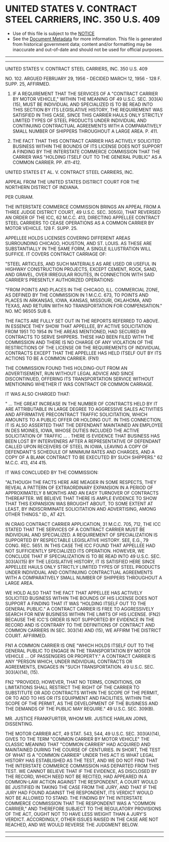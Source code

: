 ---
---

# UNITED STATES V. CONTRACT STEEL CARRIERS, INC. 350 U.S. 409

* Use of this file is subject to the [NOTICE](https://github.com/publicdocs/notice/blob/master/NOTICE)
* See the [Document Metadata](../../../) for more information.
  This file is generated from historical government data; content and/or formatting may be inaccurate and out-of-date and should not be used for official purposes.

----------
----------

UNITED STATES V. CONTRACT STEEL CARRIERS, INC. 350 U.S. 409

NO. 102.  ARGUED FEBRUARY 29, 1956 - DECIDED MARCH 12, 1956 - 128 F. SUPP. 25, AFFIRMED.

1.  IF A REQUIREMENT THAT THE SERVICES OF A "CONTRACT CARRIER BY MOTOR VEHICLE," WITHIN THE MEANING OF 49 U.S.C. SEC. 303(A)(15), MUST BE INDIVIDUAL AND SPECIALIZED IS TO BE READ INTO THIS SECTION BY ITS LEGISLATIVE HISTORY, THE REQUIREMENT WAS SATISFIED IN THIS CASE, SINCE THIS CARRIER HAULS ONLY STRICTLY LIMITED TYPES OF STEEL PRODUCTS UNDER INDIVIDUAL AND CONTINUING CONTRACTUAL AGREEMENTS WITH A COMPARATIVELY SMALL NUMBER OF SHIPPERS THROUGHOUT A LARGE AREA.  P. 411.

2.  THE FACT THAT THIS CONTRACT CARRIER HAS ACTIVELY SOLICITED BUSINESS WITHIN THE BOUNDS OF ITS LICENSE DOES NOT SUPPORT A FINDING BY THE INTERSTATE COMMERCE COMMISSION THAT THE CARRIER WAS "HOLDING ITSELF OUT TO THE GENERAL PUBLIC" AS A COMMON CARRIER.  PP. 411-412.

UNITED STATES ET AL. V. CONTRACT STEEL CARRIERS, INC.

APPEAL FROM THE UNITED STATES DISTRICT COURT FOR THE NORTHERN DISTRICT OF INDIANA.

PER CURIAM.

THE INTERSTATE COMMERCE COMMISSION BRINGS AN APPEAL FROM A THREE JUDGE DISTRICT COURT, 49 U.S.C. SEC. 305(G), THAT REVERSED AN ORDER OF THE ICC, 62 M.C.C. 413, DIRECTING APPELLEE CONTRACT STEEL CARRIERS TO CEASE OPERATIONS AS A COMMON CARRIER BY MOTOR VEHICLE.  128 F. SUPP. 25.

APPELLEE HOLDS LICENSES COVERING DIFFERENT AREAS SURROUNDING CHICAGO, HOUSTON, AND ST. LOUIS.  AS THESE ARE SUBSTANTIALLY IN THE SAME FORM, A SINGLE ILLUSTRATION WILL SUFFICE.  IT COVERS CONTRACT CARRIAGE OF:

"STEEL ARTICLES, AND SUCH MATERIALS AS ARE USED OR USEFUL IN HIGHWAY CONSTRUCTION PROJECTS, EXCEPT CEMENT, ROCK, SAND, AND GRAVEL, OVER IRREGULAR ROUTES, IN CONNECTION WITH SAID CARRIER'S PRESENTLY AUTHORIZED OPERATIONS:

"FROM POINTS AND PLACES IN THE CHICAGO, ILL. COMMERCIAL ZONE, AS DEFINED BY THE COMMISSION IN 1 M.C.C. 673, TO POINTS AND PLACES IN ARKANSAS, IOWA, KANSAS, MISSOURI, OKLAHOMA, AND TEXAS, AND RETURN WITH NO TRANSPORTATION FOR COMPENSATION."  NO. MC 96505 SUB 6.

THE FACTS ARE FULLY SET OUT IN THE REPORTS REFERRED TO ABOVE.  IN ESSENCE THEY SHOW THAT APPELLEE, BY ACTIVE SOLICITATION FROM 1951 TO 1954 IN THE AREAS MENTIONED, HAD SECURED 69 CONTRACTS TO SERVE SHIPPERS.  THESE HAD BEEN FILED WITH THE COMMISSION AND THERE IS NO CHARGE OF ANY VIOLATION OF THE RESTRICTIONS OF THE LICENSE OR THE REQUIREMENTS OF INDIVIDUAL CONTRACTS EXCEPT THAT THE APPELLEE HAS HELD ITSELF OUT BY ITS ACTIONS TO BE A COMMON CARRIER.  (FN1)

THE COMMISSION FOUND THIS HOLDING-OUT FROM AN ADVERTISEMENT, RUN WITHOUT LEGAL ADVICE AND SINCE DISCONTINUED, OFFERING ITS TRANSPORTATION SERVICE WITHOUT MENTIONING WHETHER IT WAS CONTRACT OR COMMON CARRIAGE.

IT WAS ALSO CHARGED THAT:

"  ...  THE GREAT INCREASE IN THE NUMBER OF CONTRACTS HELD BY IT ARE ATTRIBUTABLE IN LARGE DEGREE TO AGGRESSIVE SALES ACTIVITIES AND AFFIRMATIVE PRECONTRACT TRAFFIC SOLICITATION, WHICH AMOUNTS TO A PUBLIC OFFER OR HOLDING OUT.  IN THIS CONNECTION, IT IS ALSO ASSERTED THAT THE DEFENDANT MAINTAINED AN EMPLOYEE IN DES MOINES, IOWA, WHOSE DUTIES INCLUDED THE ACTIVE SOLICITATION OF TRAFFIC  ...  . THERE IS EVIDENCE THAT BUSINESS HAS BEEN LOST BY INTERVENERS AFTER A REPRESENTATIVE OF DEFENDANT CALLED UPON RECEIVERS OF STEEL IN IOWA, LEAVING A COPY OF DEFENDANT'S SCHEDULE OF MINIMUM RATES AND CHARGES, AND A COPY OF A BLANK CONTRACT TO BE EXECUTED BY SUCH SHIPPERS."  62 M.C.C. 413, 414 415.

IT WAS CONCLUDED BY THE COMMISSION:

"ALTHOUGH THE FACTS HERE ARE MEAGER IN SOME RESPECTS, THEY REVEAL A PATTERN OF EXTRAORDINARY EXPANSION IN A PERIOD OF APPROXIMATELY 8 MONTHS AND AN EASY TURNOVER OF CONTRACTS THEREAFTER.  WE BELIEVE THAT THERE IS AMPLE EVIDENCE TO SHOW THAT THIS EXPANSION WAS BROUGHT ABOUT, TO SOME EXTENT AT LEAST, BY INDISCRIMINATE SOLICITATION AND ADVERTISING, AMONG OTHER THINGS."  ID., AT 421.

IN CRAIG CONTRACT CARRIER APPLICATION, 31 M.C.C. 705, 712, THE ICC STATED THAT THE SERVICES OF A CONTRACT CARRIER MUST BE INDIVIDUAL AND SPECIALIZED.  A REQUIREMENT OF SPECIALIZATION IS SUPPORTED BY RESPECTABLE LEGISLATIVE HISTORY.  SEE, E.G., 79 CONG.  REC. 5651.  IN THIS CASE THE ICC FOUND THAT APPELLEE HAD NOT SUFFICIENTLY SPECIALIZED ITS OPERATION.  HOWEVER, WE CONCLUDE THAT IF SPECIALIZATION IS TO BE READ INTO 49 U.S.C.  SEC. 303(A)(15) BY THE LEGISLATIVE HISTORY, IT IS SATISFIED HERE SINCE APPELLEE HAULS ONLY STRICTLY LIMITED TYPES OF STEEL PRODUCTS UNDER INDIVIDUAL AND CONTINUING CONTRACTUAL AGREEMENTS WITH A COMPARATIVELY SMALL NUMBER OF SHIPPERS THROUGHOUT A LARGE AREA.

WE HOLD ALSO THAT THE FACT THAT APPELLEE HAS ACTIVELY SOLICITED BUSINESS WITHIN THE BOUNDS OF HIS LICENSE DOES NOT SUPPORT A FINDING THAT IT WAS "HOLDING ITSELF OUT TO THE GENERAL PUBLIC."  A CONTRACT CARRIER IS FREE TO AGGRESSIVELY SEARCH FOR NEW BUSINESS WITHIN THE LIMITS OF HIS LICENSE.  (FN2)  BECAUSE THE ICC'S ORDER IS NOT SUPPORTED BY EVIDENCE IN THE RECORD AND IS CONTRARY TO THE DEFINITIONS OF CONTRACT AND COMMON CARRIERS IN SEC. 303(14) AND (15), WE AFFIRM THE DISTRICT COURT.  AFFIRMED.

FN1  A COMMON CARRIER IS ONE "WHICH HOLDS ITSELF OUT TO THE GENERAL PUBLIC TO ENGAGE IN THE TRANSPORTATION BY MOTOR VEHICLE  ...  OF PASSENGERS OR PROPERTY."  A CONTRACT CARRIER IS ANY "PERSON WHICH, UNDER INDIVIDUAL CONTRACTS OR AGREEMENTS, ENGAGES IN "SUCH TRANSPORTATION.  49 U.S.C. SEC. 303(A)(14), (15).

FN2  "PROVIDED, HOWEVER, THAT NO TERMS, CONDITIONS, OR LIMITATIONS SHALL RESTRICT THE RIGHT OF THE CARRIER TO SUBSTITUTE OR ADD CONTRACTS WITHIN THE SCOPE OF THE PERMIT, OR TO ADD TO HIS OR ITS EQUIPMENT AND FACILITIES, WITHIN THE SCOPE OF THE PERMIT, AS THE DEVELOPMENT OF THE BUSINESS AND THE DEMANDS OF THE PUBLIC MAY REQUIRE."  49 U.S.C. SEC. 309(B).

MR. JUSTICE FRANKFURTER, WHOM MR. JUSTICE HARLAN JOINS, DISSENTING.

THE MOTOR CARRIER ACT, 49 STAT. 543, 544, 49 U.S.C. SEC. 303(A)(14), GIVES TO THE TERM "COMMON CARRIER BY MOTOR VEHICLE" THE CLASSIC MEANING THAT "COMMON CARRIER" HAD ACQUIRED AND MAINTAINED DURING THE COURSE OF CENTURIES.  IN SHORT, THE TEST OF WHAT IS A "COMMON CARRIER" UNDER THIS ACT IS WHAT LEGAL HISTORY HAS ESTABLISHED AS THE TEST, AND WE DO NOT FIND THAT THE INTERSTATE COMMERCE COMMISSION HAS DEPARTED FROM THIS TEST.  WE CANNOT BELIEVE THAT IF THE EVIDENCE, AS DISCLOSED BY THE RECORD, WHICH NEED NOT BE RECITED, HAD APPEARED IN A COMMON-LAW ACTION AGAINST THE RESPONDENT, A COURT WOULD BE JUSTIFIED IN TAKING THE CASE FROM THE JURY, AND THAT IF THE JURY HAD FOUND AGAINST THE RESPONDENT, ITS VERDICT WOULD NOT BE ALLOWED TO STAND.  THE FINDING BY THE INTERSTATE COMMERCE COMMISSION THAT THE RESPONDENT WAS A "COMMON CARRIER," AND THEREFORE SUBJECT TO THE REGULATORY PROVISIONS OF THE ACT, OUGHT NOT TO HAVE LESS WEIGHT THAN A JURY'S VERDICT.  ACCORDINGLY, OTHER ISSUES RAISED IN THE CASE ARE NOT REACHED, AND WE WOULD REVERSE THE JUDGMENT BELOW.


----------
----------

